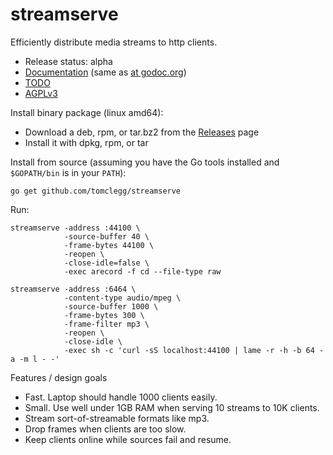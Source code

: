 # streamserve

Efficiently distribute media streams to http clients.

* Release status: alpha
* [Documentation](doc.md) (same as [at godoc.org](https://godoc.org/github.com/tomclegg/streamserve))
* [TODO](TODO.md)
* [AGPLv3](LICENSE)

Install binary package (linux amd64):
* Download a deb, rpm, or tar.bz2 from the [Releases](https://github.com/tomclegg/streamserve/releases) page
* Install it with dpkg, rpm, or tar

Install from source (assuming you have the Go tools installed and
`$GOPATH/bin` is in your `PATH`):

```
go get github.com/tomclegg/streamserve
```

Run:

```
streamserve -address :44100 \
            -source-buffer 40 \
            -frame-bytes 44100 \
            -reopen \
            -close-idle=false \
            -exec arecord -f cd --file-type raw

streamserve -address :6464 \
            -content-type audio/mpeg \
            -source-buffer 1000 \
            -frame-bytes 300 \
            -frame-filter mp3 \
            -reopen \
            -close-idle \
            -exec sh -c 'curl -sS localhost:44100 | lame -r -h -b 64 -a -m l - -'
```

Features / design goals

* Fast. Laptop should handle 1000 clients easily.
* Small. Use well under 1GB RAM when serving 10 streams to 10K clients.
* Stream sort-of-streamable formats like mp3.
* Drop frames when clients are too slow.
* Keep clients online while sources fail and resume.
